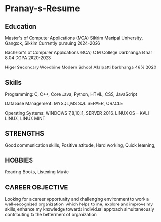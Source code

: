 # Pranay-s-Resume

## Education
Master's of Computer Applications (MCA) Sikkim Manipal University, Gangtok, Sikkim Currently pursuing 2024-2026

Bachelor's of Computer Applications (BCA) C M College Darbhanga Bihar 8.04 CGPA 2020-2023

Higer Secondary Woodbine Modern School Allalpatti Darbhanga 46% 2020

## Skills
Programming: C, C++, Core Java, Python, HTML, CSS, JavaScript

Database Management: MYSQL,MS SQL SERVER, ORACLE

Operating Systems: WINDOWS 7,8,10,11, SERVER 2016, LINUX OS – KALI LINUX, LINUX MINT

## STRENGTHS
Good communication skills, 
Positive attitude, 
Hard working, 
Quick learning,

## HOBBIES
Reading Books, 
Listening Music

## CAREER OBJECTIVE
Looking for a career opportunity and challenging environment to work a well-recognized organization, which helps to me, explore and improve my skills, enhance my knowledge towards individual approach simultaneously contributing to the betterment of organization.
